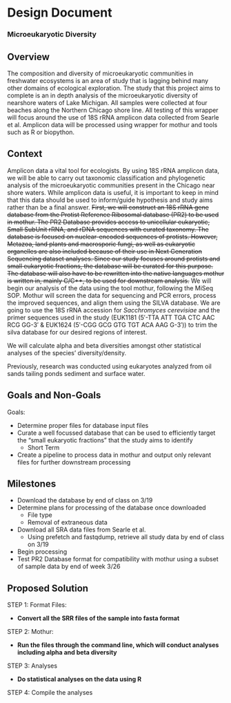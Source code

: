 # Design Document
### Microeukaryotic Diversity


## Overview
The composition and diversity of microeukaryotic communities in freshwater ecosystems is an area of study that is lagging behind many other domains of ecological exploration. The study that this project aims to complete is an in depth analysis of the microeukaryotic diversity of nearshore waters of Lake Michigan. All samples were collected at four beaches along the Northern Chicago shore line. All testing of this wrapper will focus around the use of 18S rRNA amplicon data collected from Searle et al. Amplicon data will be processed using wrapper for mothur and tools such as R or biopython.

## Context
Amplicon data a vital tool for ecologists. By using 18S rRNA amplicon data, we will be able to carry out taxonomic
classification and phylogenetic analysis of the microeukaryotic communities present in the Chicago near shore waters. While
amplicon data is useful, it is important to keep in mind that this data should be used to inform/guide hypothesis and study
aims rather than be a final answer. 
~~First, we will construct  an 18S rRNA gene database from the Protist Reference Ribosomal database (PR2) to be used in 
mothur. The PR2 Database provides access to unicellular eukaryotic, Small SubUnit rRNA, and rDNA sequences with curated 
taxonomy. The database is focused on nuclear-encoded sequences of protists. However, Metazoa, land plants and macrosporic 
fungi, as well as eukaryotic organelles are also included because of their use in Next Generation Sequencing dataset analyses. 
Since our study focuses around protists and small eukaryotic fractions, the database will be curated for this purpose. The 
database will also have to be rewritten into the native languages mothur is written in, mainly C/C++, to be used for 
downstream analysis.~~ 
We will begin our analysis of the data using the tool mothur, following the MiSeq SOP. Mothur will screen the data for
sequencing and PCR errors, process the improved sequences, and align them using the SILVA database. We are going to use the 
18S rRNA accession for *Sacchromyces cerevisiae* and the primer sequences used in the study (EUK1181 (5′-TTA ATT TGA CTC AAC RCG GG-3′ & EUK1624 (5′-CGG GCG GTG TGT ACA AAG G-3′)) to trim the silva database for our desired regions of interest.

We will calculate alpha and beta diversities amongst other statistical analyses of the species’ diversity/density.

Previously, research was conducted using eukaryotes analyzed from oil sands tailing ponds sediment and surface water. 


## Goals and Non-Goals
Goals:
* Determine proper files for database input files
* Curate a well focussed database that can be used to efficiently target the “small eukaryotic fractions” that the study aims to identify
  * Short Term
* Create a pipeline to process data in mothur and output only relevant files for further downstream processing


## Milestones
* Download the database by end of class on 3/19
* Determine plans for processing of the database once downloaded
  * File type
  * Removal of extraneous data
* Download all SRA data files from Searle et al.
  * Using prefetch and fastqdump, retrieve all study data by end of class on 3/19 
* Begin processing
* Test PR2 Database format for compatibility with mothur using a subset of sample data by end of week 3/26 

## Proposed Solution
STEP 1: Format Files:
* **Convert all the SRR files of the sample into fasta format**

STEP 2: Mothur:
* **Run the files through the command line, which will conduct analyses including alpha and beta diversity**

STEP 3: Analyses
* **Do statistical analyses on the data using R**

STEP 4: Compile the analyses 

